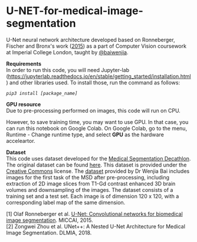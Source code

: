 # U-NET-for-medical-image-segmentation
U-Net neural network architecture developed based on Ronneberger, Fischer and Bronx's work ([2015](https://doi.org/10.48550/arXiv.1505.04597)) as a part of Computer Vision coursework at Imperial College London, taught by [@baiwenjia](https://github.com/baiwenjia). 

**Requirements**  
In order to run this code, you will need Jupyter-lab (https://jupyterlab.readthedocs.io/en/stable/getting_started/installation.html) and other libraries used. To install those, run the command as follows:

_`pip3 install [package_name]`_

**GPU resource**  
Due to pre-processing performed on images, this code will run on CPU.

However, to save training time, you may want to use GPU. In that case, you can run this notebook on Google Colab. On Google Colab, go to the menu, Runtime - Change runtime type, and select **GPU** as the hardware acceleartor.

**Dataset**  
This code uses dataset developed for the [Medical Segmentation Decathlon](https://doi.org/10.1038/s41467-022-30695-9). The original dataset can be found [here](https://goo.gl/QzVZcm). This dataset is provided under the [Creative Commons](https://drive.google.com/file/d/18dLVTJtkp052danMjzlirAgIsklT_Aem/view?usp=drive_link) license. The [dataset](https://www.dropbox.com/s/zmytk2yu284af6t/Task01_BrainTumour_2D.tar.gz) provided by Dr Wenjia Bai includes images for the first task of the MSD after pre-processing, including extraction of 2D image slices from T1-Gd contrast enhanced 3D brain volumes and downsampling of the images. The dataset consists of a training set and a test set. Each image is of dimension 120 x 120, with a corresponding label map of the same dimension. 

[1] Olaf Ronneberger et al. [U-Net: Convolutional networks for biomedical image segmentation](https://link.springer.com/chapter/10.1007/978-3-319-24574-4_28). MICCAI, 2015.  
[2] Zongwei Zhou et al. UNet++: A Nested U-Net Architecture for Medical Image Segmentation. DLMIA, 2018.  
